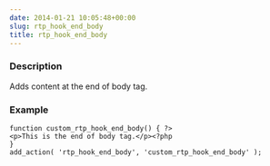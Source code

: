 ```yaml
---
date: 2014-01-21 10:05:48+00:00
slug: rtp_hook_end_body
title: rtp_hook_end_body
---
```


### Description


Adds content at the end of body tag.


### Example



    
    function custom_rtp_hook_end_body() { ?>
    <p>This is the end of body tag.</p><?php
    }
    add_action( 'rtp_hook_end_body', 'custom_rtp_hook_end_body' );

